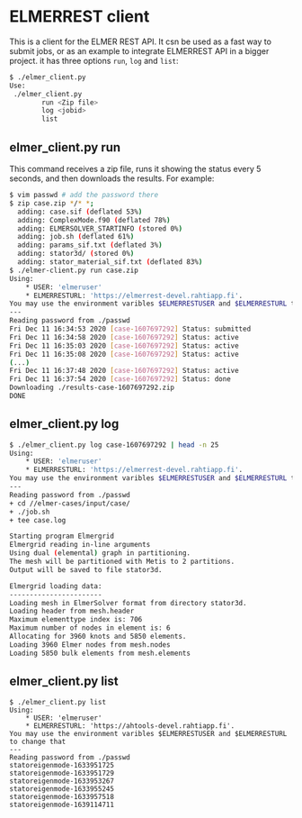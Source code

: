 # ELMERREST client

This is a client for the ELMER REST API. It csn be used as a fast way to submit jobs, or as an example to integrate ELMERREST API in a bigger project.
it has three options `run`, `log` and `list`:

```sh
$ ./elmer_client.py
Use:
 ./elmer_client.py
        run <Zip file>
        log <jobid>
        list
```

## elmer_client.py run

This command receives a zip file, runs it showing the status every 5 seconds, and then downloads the results. For example:

```sh
$ vim passwd # add the password there
$ zip case.zip */* *;
  adding: case.sif (deflated 53%)
  adding: ComplexMode.f90 (deflated 78%)
  adding: ELMERSOLVER_STARTINFO (stored 0%)
  adding: job.sh (deflated 61%)
  adding: params_sif.txt (deflated 3%)
  adding: stator3d/ (stored 0%)
  adding: stator_material_sif.txt (deflated 83%)
$ ./elmer-client.py run case.zip
Using:
    * USER: 'elmeruser'
    * ELMERRESTURL: 'https://elmerrest-devel.rahtiapp.fi'.
You may use the environment varibles $ELMERRESTUSER and $ELMERRESTURL to change that
---
Reading password from ./passwd
Fri Dec 11 16:34:53 2020 [case-1607697292] Status: submitted
Fri Dec 11 16:34:58 2020 [case-1607697292] Status: active
Fri Dec 11 16:35:03 2020 [case-1607697292] Status: active
Fri Dec 11 16:35:08 2020 [case-1607697292] Status: active
(...)
Fri Dec 11 16:37:48 2020 [case-1607697292] Status: active
Fri Dec 11 16:37:54 2020 [case-1607697292] Status: done
Downloading ./results-case-1607697292.zip
DONE
```

## elmer_client.py log

```sh
$ ./elmer_client.py log case-1607697292 | head -n 25
Using:
    * USER: 'elmeruser'
    * ELMERRESTURL: 'https://elmerrest-devel.rahtiapp.fi'.
You may use the environment varibles $ELMERRESTUSER and $ELMERRESTURL to change that
---
Reading password from ./passwd
+ cd //elmer-cases/input/case/
+ ./job.sh
+ tee case.log

Starting program Elmergrid
Elmergrid reading in-line arguments
Using dual (elemental) graph in partitioning.
The mesh will be partitioned with Metis to 2 partitions.
Output will be saved to file stator3d.

Elmergrid loading data:
-----------------------
Loading mesh in ElmerSolver format from directory stator3d.
Loading header from mesh.header
Maximum elementtype index is: 706
Maximum number of nodes in element is: 6
Allocating for 3960 knots and 5850 elements.
Loading 3960 Elmer nodes from mesh.nodes
Loading 5850 bulk elements from mesh.elements
```

## elmer_client.py list

```
$ ./elmer_client.py list
Using:
    * USER: 'elmeruser'
    * ELMERRESTURL: 'https://ahtools-devel.rahtiapp.fi'.
You may use the environment varibles $ELMERRESTUSER and $ELMERRESTURL to change that
---
Reading password from ./passwd
statoreigenmode-1633951725
statoreigenmode-1633951729
statoreigenmode-1633953267
statoreigenmode-1633955245
statoreigenmode-1633957518
statoreigenmode-1639114711
```

